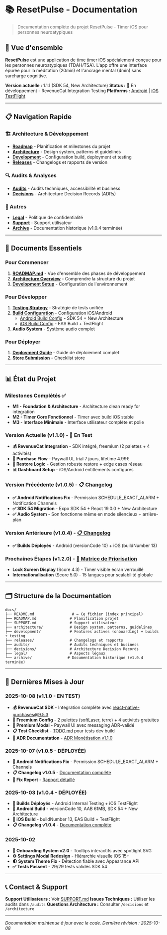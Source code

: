 # 📚 ResetPulse - Documentation

> Documentation complète du projet ResetPulse - Timer iOS pour personnes neuroatypiques

## 🚀 Vue d'ensemble

**ResetPulse** est une application de time timer iOS spécialement conçue pour les personnes neuroatypiques (TDAH/TSA). L'app offre une interface épurée pour la méditation (20min) et l'ancrage mental (4min) sans surcharge cognitive.

**Version actuelle :** 1.1.1 (SDK 54, New Architecture)
**Status :** 🚧 En développement - RevenueCat Integration Testing
**Platforms :** [Android](https://play.google.com/apps/internaltest/4701499537445297168) | [iOS TestFlight](https://appstoreconnect.apple.com/apps/6752913010/testflight/ios)

---

## 📋 Navigation Rapide

### 🏗️ Architecture & Développement
- **[Roadmap](ROADMAP.md)** - Planification et milestones du projet
- **[Architecture](architecture/)** - Design system, patterns et guidelines
- **[Development](development/)** - Configuration build, deployment et testing
- **[Releases](releases/)** - Changelogs et rapports de version

### 🔍 Audits & Analyses
- **[Audits](audits/)** - Audits techniques, accessibilité et business
- **[Decisions](decisions/)** - Architecture Decision Records (ADRs)

### 📖 Autres
- **[Legal](legal/)** - Politique de confidentialité
- **[Support](SUPPORT.md)** - Support utilisateur
- **[Archive](archive/)** - Documentation historique (v1.0.4 terminée)

---

## 🎯 Documents Essentiels

### Pour Commencer
1. **[ROADMAP.md](ROADMAP.md)** - Vue d'ensemble des phases de développement
2. **[Architecture Overview](architecture/README.md)** - Comprendre la structure du projet
3. **[Development Setup](development/README.md)** - Configuration de l'environnement

### Pour Développer
1. **[Testing Strategy](development/testing/README.md)** - Stratégie de tests unifiée
2. **[Build Configuration](development/builds/)** - Configuration iOS/Android
   - [Android Build Config](development/builds/ANDROID_BUILD_CONFIG.md) - SDK 54 + New Architecture
   - [iOS Build Config](development/builds/IOS_BUILD_CONFIG.md) - EAS Build + TestFlight
3. **[Audio System](development/audio-system.md)** - Système audio complet

### Pour Déployer
1. **[Deployment Guide](development/deployment/README.md)** - Guide de déploiement complet
2. **[Store Submission](development/deployment/STORE_SUBMISSION_CHECKLIST.md)** - Checklist store

---

## 📊 État du Projet

### Milestones Complétés ✅
- **M1 - Foundation & Architecture** - Architecture clean ready for integration
- **M2 - Timer Core Fonctionnel** - Timer avec build iOS stable
- **M3 - Interface Minimale** - Interface utilisateur complète et polie

### Version Actuelle (v1.1.0) - 🚧 En Test
- **💰 RevenueCat Integration** - SDK intégré, freemium (2 palettes + 4 activités)
- **🛒 Purchase Flow** - Paywall UI, trial 7 jours, lifetime 4.99€
- **🔄 Restore Logic** - Gestion robuste restore + edge cases réseau
- **📊 Dashboard Setup** - iOS/Android entitlements configurés

### Version Précédente (v1.0.5) - [📋 Changelog](releases/v1.0.5-changelog.md)
- **✅ Android Notifications Fix** - Permission SCHEDULE_EXACT_ALARM + Notification Channels
- **✅ SDK 54 Migration** - Expo SDK 54 + React 19.0.0 + New Architecture
- **✅ Audio System** - Son fonctionne même en mode silencieux + arrière-plan

### Version Antérieure (v1.0.4) - [📋 Changelog](releases/v1.0.4-changelog.md)
- **✅ Builds Déployés** - Android (versionCode 10) + iOS (buildNumber 13)

### Prochaines Étapes (v1.2.0) - [🎯 Matrice de Priorisation](decisions/time_timer_priority_matrix.md)
- **Lock Screen Display** (Score 4.3) - Timer visible écran verrouillé
- **Internationalisation** (Score 5.0) - 15 langues pour scalabilité globale

---

## 🗂️ Structure de la Documentation

```
docs/
├── README.md                 # ← Ce fichier (index principal)
├── ROADMAP.md               # Planification projet
├── SUPPORT.md               # Support utilisateur
├── architecture/            # Design system, patterns, guidelines
├── development/             # Features actives (onboarding) + builds + testing
├── releases/                # Changelogs et rapports
├── audits/                  # Audits techniques et business
├── decisions/               # Architecture Decision Records
├── legal/                   # Aspects légaux
└── archive/                # Documentation historique (v1.0.4 terminée)
```

---

## 🔄 Dernières Mises à Jour

### 2025-10-08 (v1.1.0 - EN TEST)
- **💰 RevenueCat SDK** - Integration complète avec react-native-purchases@9.5.3
- **🎯 Freemium Config** - 2 palettes (softLaser, terre) + 4 activités gratuites
- **🛒 Premium Modal** - Paywall UI avec messaging ADR-validé
- **📋 Test Checklist** - [TODO.md](../TODO.md) pour tests dev build
- **📄 ADR Documentation** - [ADR Monétisation v1.1.0](decisions/adr-monetization-v11.md)

### 2025-10-07 (v1.0.5 - DÉPLOYÉE)
- **🔔 Android Notifications Fix** - Permission SCHEDULE_EXACT_ALARM + Channels
- **📋 Changelog v1.0.5** - [Documentation complète](releases/v1.0.5-changelog.md)
- **📝 Fix Report** - [Rapport détaillé](archive/fixes/NOTIFICATION_FIX_ANDROID_2025.md)

### 2025-10-03 (v1.0.4 - DÉPLOYÉE)
- **🚀 Builds Déployés** - Android Internal Testing + iOS TestFlight
- **📱 Android Build** - versionCode 10, AAB 61MB, SDK 54 + New Architecture
- **🍎 iOS Build** - buildNumber 13, EAS Build + TestFlight
- **📋 Changelog v1.0.4** - [Documentation complète](releases/v1.0.4-changelog.md)

### 2025-10-02
- **🎨 Onboarding System v2.0** - Tooltips interactifs avec spotlight SVG
- **⚙️ Settings Modal Redesign** - Hiérarchie visuelle iOS 15+
- **🌓 System Theme Fix** - Détection fiable avec Appearance API
- **✅ Tests Passent** - 29/29 tests validés SDK 54

---

## 📞 Contact & Support

**Support Utilisateurs :** Voir [SUPPORT.md](SUPPORT.md)
**Issues Techniques :** Utiliser les audits dans `/audits`
**Questions Architecture :** Consulter `/decisions` et `/architecture`

---

*Documentation maintenue à jour avec le code. Dernière révision : 2025-10-08*